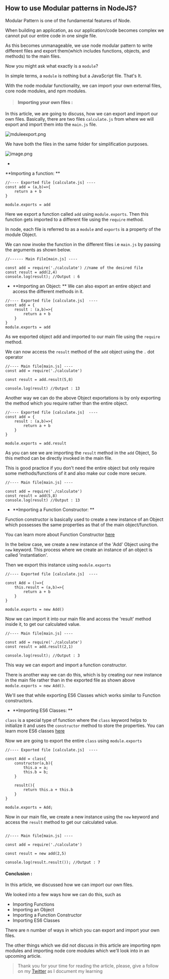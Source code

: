 ## How to use Modular patterns in NodeJS?

Modular Pattern is one of the fundamental features of Node.

When building an application, as our application/code becomes complex we cannot put our entire code in one single file.

As this becomes unmanageable, we use node modular pattern to write different files and export them(which includes functions, objects, and methods) to the main files.

Now you might ask what exactly is a `module`?

In simple terms, a `module` is nothing but a JavaScript file. That's It.

With the node modular functionality, we can import your own external files, core node modules, and npm modules.


> #### Importing your own files :

In this article, we are going to discuss, how we can export and import our own files.
Basically, there are two files `calculate.js` from where we will export and import them into the `main.js` file. 


![mduleexport.png](https://cdn.hashnode.com/res/hashnode/image/upload/v1603082860893/xGgR903x4.png)


We have both the files in the same folder for simplification purposes.


![image.png](https://cdn.hashnode.com/res/hashnode/image/upload/v1603015526076/cwIgq_IuU.png)


- 
**Importing a function: ** 

```
//---- Exported file [calculate.js] ----
const add = (a,b)=>{
    return a + b
}

module.exports = add
```
Here we export a function called `add` using `module.exports`. Then this function gets imported to a different file using the `require` method.

In node, each file is referred to as a `module` and `exports` is a property of the module Object.

We can now invoke the function in the different files i.e `main.js` by passing the arguments as shown below.

```
//------ Main File[main.js] ----

const add = require('./calculate') //name of the desired file
const result = add(2,4)
console.log(result); //Output : 6

```

- **Importing an Object: ** We can also export an entire object and access the different methods in it.

```
//---- Exported file [calculate.js]  ----
const add = {
    result : (a,b)=>{
        return a + b
    }
}
module.exports = add

```
As we exported object add and imported to our main file using the `require` method. 

We can now access the `result` method of the `add` object using the `.` dot operator


```
//---- Main file[main.js] ----
const add = require('./calculate')

const result = add.result(5,8)

console.log(result) //Output : 13

```
Another way we can do the above Object exportations is by only exporting the method which you require rather than the entire object.

```
//---- Exported file [calculate.js]  ----
const add = {
    result : (a,b)=>{
        return a + b
    }
}

module.exports = add.result
```
As you can see we are importing the `result` method in the `add` Object, So this method can be directly invoked in the main file.

This is good practice if you don't need the entire object but only require some methods/functions of it and also make our code more secure.

```
//---- Main file[main.js] ----

const add = require('./calculate')
const result = add(5,8)
console.log(result) //Output : 13

```


- **Importing a Function Constructor: **

Function constructor is basically used to create a new instance of an Object which possesses the same properties as that of the main object/function.

You can learn more about Function Constructor [here](https://developer.mozilla.org/en-US/docs/Web/JavaScript/Reference/Global_Objects/Function#Constructor)

In the below case, we create a new instance of the 'Add' Object using the `new` keyword. This process where we create an instance of an object is called 'instantiation'.

Then we export this instance using `module.exports`


```
//---- Exported file [calculate.js]  ----

const Add = ()=>{
    this.result = (a,b)=>{
        return a + b
    }
}

module.exports = new Add()

```
Now we can import it into our main file and access the 'result' method inside it, to get our calculated value.

```
//---- Main file[main.js] ----

const add = require('./calculate')
const result = add.result(2,1)

console.log(result); //Output : 3

```
This way we can export and import a function constructor.

There is another way we can do this, which is by creating our new instance in the main file rather than in the exported file as shown above `module.exports = new Add()`.

We'll see that while exporting ES6 Classes which works similar to Function constructors.


- **Importing ES6 Classes: **

`class` is a special type of function where the `class` keyword helps to initialize it and uses the `constructor` method to store the properties. You can learn more ES6 classes [here](https://developer.mozilla.org/en-US/docs/Web/JavaScript/Reference/Classes)

Now we are going to export the entire `class` using `module.exports`

```
//---- Exported file [calculate.js]  ----

const Add = class{
    constructor(a,b){
        this.a = a;
        this.b = b;
    }

    result(){
        return this.a + this.b
    }
}

module.exports = Add;

```

Now in our main file, we create a new instance using the `new` keyword and access the `result` method to get our calculated value.

```

//---- Main file[main.js] ----

const add = require('./calculate')

const result = new add(2,5)

console.log(result.result()); //Output : 7

```

#### Conclusion :

In this article, we discussed how we can import our own files.

We looked into a few ways how we can do this, such as

* Importing Functions
* Importing an Object
* Importing a Function Constructor
* Importing ES6 Classes

There are n number of ways in which you can export and import your own files.

The other things which we did not discuss in this article are importing npm modules and importing node core modules which we'll look into in an upcoming article.

>Thank you for your time for reading the article, please, give a follow on my [Twitter](https://twitter.com/kadamsarvesh10) as I document my learning



